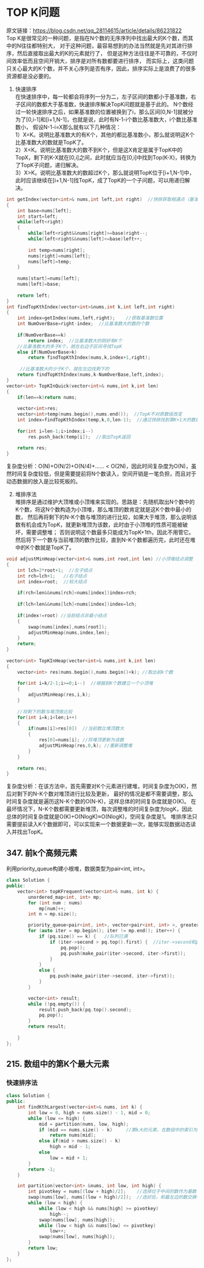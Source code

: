 # TOP K问题
原文链接：https://blog.csdn.net/qq_28114615/article/details/86231822  
Top K是很常见的一种问题，是指在N个数的无序序列中找出最大的K个数，而其中的N往往都特别大，
对于这种问题，最容易想到的办法当然就是先对其进行排序，然后直接取出最大的K的元素就行了，
但是这种方法往往是不可靠的，不仅时间效率低而且空间开销大，排序是对所有数都要进行排序，
而实际上，这类问题只关心最大的K个数，并不关心序列是否有序，因此，排序实际上是浪费了的很多资源都是没必要的。  
1. 快速排序  
在快速排序中，每一轮都会将序列一分为二，左子区间的数都小于基准数，右子区间的数都大于基准数，快速排序解决TopK问题就是基于此的。
N个数经过一轮快速排序之后，如果基准数的位置被换到了i，那么区间[0,N-1]就被分为了[0,i-1]和[i+1,N-1]，也就是说，此时有N-1-i个数比基准数大，i个数比基准数小，
假设N-1-i=X那么就有以下几种情况：  
1）X=K。说明比基准数大的有K个，其他的都比基准数小，那么就说明这K个比基准数大的数就是TopK了。  
2）X<K。说明比基准数大的数不到K个，但是这X肯定是属于TopK中的TopX，剩下的K-X就在[0,i]之间，此时就应当在[0,i]中找到Top(K-X)，转换为了TopK子问题，递归解决。  
3）X>K。说明比基准数大的数超过K个，那么就说明TopK位于[i+1,N-1]中，此时应该继续在[i+1,N-1]找TopK，成了TopK的一个子问题，可以用递归解决。
````cpp
int getIndex(vector<int>& nums,int left,int right)  //快排获取相遇点（基准数被交换后的位置）
{
    int base=nums[left];
    int start=left;
    while(left<right)
    {
        while(left<right&&nums[right]>=base)right--;
        while(left<right&&nums[left]<=base)left++;
 
        int temp=nums[right];
        nums[right]=nums[left];
        nums[left]=temp;
    }
 
    nums[start]=nums[left];
    nums[left]=base;
 
    return left;
}
int findTopKthIndex(vector<int>&nums,int k,int left,int right)
{
    int index=getIndex(nums,left,right);    //获取基准数位置
    int NumOverBase=right-index;  //比基准数大的数的个数
 
    if(NumOverBase==k)
        return index;  //比基准数大的刚好有K个
    //比基准数大的多于K个，就在右边子区间寻找TopK
    else if(NumOverBase>k)
        return findTopKthIndex(nums,k,index+1,right);
        
     //比基准数大的少于K个，就在左边找剩下的
    return findTopKthIndex(nums,k-NumOverBase,left,index);
}
vector<int> TopKInQuick(vector<int>& nums,int k,int len)
{
    if(len==k)return nums;
 
    vector<int>res;
    vector<int>temp(nums.begin(),nums.end());  //TopK不对原数组改变
    int index=findTopKthIndex(temp,k,0,len-1);  //通过快排找到第K+1大的数的位置
 
    for(int i=len-1;i>index;i--)
        res.push_back(temp[i]);  //取出TopK返回
 
    return res;
}
````
复杂度分析：O(N)+O(N/2)+O(N/4)+…… < O(2N)，因此时间复杂度为O(N)，虽然时间复杂度较低，但是需要提前将N个数读入，空间开销是一笔负担，而且对于动态数据的放入是比较死板的。  

2. 堆排序法  
堆排序是通过维护大顶堆或小顶堆来实现的。思路是：先随机取出N个数中的K个数，将这N个数构造为小顶堆，那么堆顶的数肯定就是这K个数中最小的数，
然后再将剩下的N-K个数与堆顶的进行比较，如果大于堆顶，那么说明该数有机会成为TopK，就更新堆顶为该数，此时由于小顶堆的性质可能被破坏，需要调整堆；
否则说明这个数最多只能成为TopK+1th，因此不用管它。然后将下一个数与当前堆顶的数作比较，直到N-K个数都遍历完，此时还在堆中的K个数就是TopK了。
````cpp
void adjustMinHeap(vector<int>& nums,int root,int len) //小顶堆结点调整
{
    int lch=2*root+1;  //左子结点
    int rch=lch+1;   //右子结点
    int index=root;  //较大结点
 
    if(rch<len&&nums[rch]<nums[index])index=rch; 
 
    if(lch<len&&nums[lch]<nums[index])index=lch;
 
    if(index!=root) //当前结点非最小结点
    {
        swap(nums[index],nums[root]);
        adjustMinHeap(nums,index,len);
    }
    return;
}
 
vector<int> TopKInHeap(vector<int>& nums,int k,int len)
{
    vector<int> res(nums.begin(),nums.begin()+k); //取出前k个数
 
    for(int i=k/2-1;i>=0;i--)  //根据前K个数建立一个小顶堆
    {
        adjustMinHeap(res,i,k);
    }
 
    //将剩下的数与堆顶做比较
    for(int i=k;i<len;i++)
    {
        if(nums[i]>res[0])  //当前数比堆顶数大
        {
            res[0]=nums[i]; //将堆顶更新为该数
            adjustMinHeap(res,0,k); //重新调整堆
        }
    }
 
    return res;
}
````
复杂度分析：在该方法中，首先需要对K个元素进行建堆，时间复杂度为O(K)，然后对剩下的N-K个数对堆顶进行比较及更新，
最好的情况是都不需要调整，那么时间复杂度就是遍历这N-K个数的O(N-K)，这样总体的时间复杂度就是O(K)。
在最坏情况下，N-K个数都需要更新堆顶，每次调整堆的时间复杂度为logK，因此总体的时间复杂度就是O(K)+O(NlogK)≈O(NlogK)，空间复杂度是1。
堆排序法只需要提前读入K个数据即可，可以实现来一个数据更新一次，能够实现数据动态读入并找出TopK。

## 347. 前k个高频元素
利用priority_queue构建小根堆，数据类型为pair<int, int>。
````cpp
class Solution {
public:
    vector<int> topKFrequent(vector<int>& nums, int k) {
        unordered_map<int, int> mp;
        for (int num : nums)
            mp[num]++;
        int n = mp.size();

        priority_queue<pair<int, int>, vector<pair<int, int> >, greater<pair<int, int> > > pq;  //> >之间一定要有空格，不然就成了右移运算符
        for (auto iter = mp.begin(); iter != mp.end(); iter++) {
            if (pq.size() == k) {   //队列已满
                if (iter->second > pq.top().first) {  //iter->second和pq.top().first都是数字的个数
                    pq.pop();
                    pq.push(make_pair(iter->second, iter->first));
                }
            }
            else {
                pq.push(make_pair(iter->second, iter->first));
            }
        }

        vector<int> result;
        while (!pq.empty()) {
            result.push_back(pq.top().second);
            pq.pop();
        }
        return result;
        
    }
};
````
## 215. 数组中的第K个最大元素
### 快速排序法
````cpp
class Solution {
public:
    int findKthLargest(vector<int>& nums, int k) {
        int low = 0, high = nums.size() - 1, mid = 0;
        while (low <= high) {
            mid = partition(nums, low, high);
            if (mid == nums.size() - k)     //第k大的元素，在数组中的索引为nums.size()-k
                return nums[mid];
            else if(mid > nums.size() - k)
                high = mid - 1;
            else
                low = mid + 1;
        }
        return -1;
    }

    int partition(vector<int> &nums, int low, int high) {
        int pivotkey = nums[(low + high)/2];    //选择位于中间的数作为基数
        swap(nums[low], nums[(low + high)/2]);  //选好后，和最左边的数交换一下
        while (low < high) {
            while (low < high && nums[high] >= pivotkey)
                high--;
            swap(nums[low], nums[high]);
            while (low < high && nums[low] <= pivotkey)
                low++;
            swap(nums[low], nums[high]);
        }
        return low;
    }
};
````
